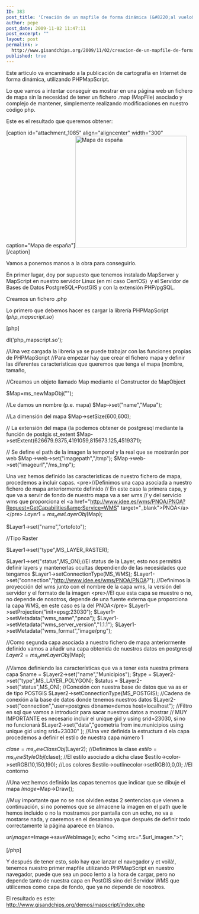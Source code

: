 ```yaml
---
ID: 383
post_title: 'Creación de un mapfile de forma dinámica (&#8220;al vuelo&#8221;)'
author: pepe
post_date: 2009-11-02 11:47:11
post_excerpt: ""
layout: post
permalink: >
  http://www.gisandchips.org/2009/11/02/creacion-de-un-mapfile-de-forma-dinamica-al-vuelo/
published: true
---
```

Este artículo va encaminado a la publicación de cartografía en Internet de forma dinámica, utilizando PHPMapScript.

Lo que vamos a intentar conseguir es mostrar en una página web un fichero de mapa sin la necesidad de tener un fichero .map (MapFile) asociado y complejo de mantener, simplemente realizando modificaciones en nuestro código php.

Este es el resultado que queremos obtener:

[caption id="attachment_1085" align="aligncenter" width="300" caption="Mapa de españa"]<img class="size-medium wp-image-1085" title="4b025a29_5fd1_1" src="http://www.gisandchips.org/wp-content/4b025a29_5fd1_1-300x300.gif" alt="Mapa de españa" width="300" height="300" />[/caption]
<p style="text-align: center"></p>
Vamos a ponernos manos a la obra para conseguirlo.

En primer lugar, doy por supuesto que tenemos instalado MapServer y MapScript en nuestro servidor Linux (en mi caso CentOS)  y el Servidor de Bases de Datos PostgreSQL+PostGIS y con la extensión PHP/pgSQL.

Creamos un fichero .php

Lo primero que debemos hacer es cargar la librería PHPMapScript (<em>php_mapscript.so</em>)

<!--more-->

[php]

dl('php_mapscript.so');

//Una vez cargada la librería ya se puede trabajar con las funciones propias de PHPMapScript
//Para empezar hay que crear el fichero mapa y definir las diferentes características que queremos que tenga el mapa (nombre, tamaño,

//Creamos un objeto llamado Map mediante el Constructor de MapObject

$Map=ms_newMapObj(&quot;&quot;);

//Le damos un nombre (p.e. mapa)
$Map-&gt;set(&quot;name&quot;,&quot;Mapa&quot;);

//La dimensión del mapa
$Map-&gt;setSize(600,600);

// La extensión del mapa (la podemos obtener de postgresql mediante la función de postgis st_extent
$Map-&gt;setExtent(626679.9375,4191059,815673.125,4519371);

// Se define el path de la imagen la temporal y la real que se mostrarán por web
$Map-&gt;web-&gt;set(&quot;imagepath&quot;,&quot;/tmp&quot;);
$Map-&gt;web-&gt;set(&quot;imageurl&quot;,&quot;/ms_tmp&quot;);

Una vez hemos definido las características de nuestro fichero de mapa, procedemos a incluir capas.
&lt;pre&gt;//Definimos una capa asociada a nuestro fichero de mapa anteriormente definido
// En este caso la primera capa, y que va a servir de fondo de nuestro mapa va a ser wms
// y del servicio wms que proporciona el &lt;a href=&quot;http://www.idee.es/wms/PNOA/PNOA?Request=GetCapabilities&amp;Service=WMS&quot; target=&quot;_blank&quot;&gt;PNOA&lt;/a&gt;&lt;/pre&gt;
$Layer1=ms_newLayerObj($Map);

$Layer1-&gt;set(&quot;name&quot;,&quot;ortofoto&quot;);

//Tipo Raster

$Layer1-&gt;set(&quot;type&quot;,MS_LAYER_RASTER);

$Layer1-&gt;set(&quot;status&quot;,MS_ON);//El status de la Layer, esto nos permitirá definir layers y mantenerlas ocultas dependiendo de las necesidades que tengamos
$Layer1-&gt;setConnectionType(MS_WMS);
$Layer1-&gt;set(&quot;connection&quot;,&quot;http://www.idee.es/wms/PNOA/PNOA?&quot;);
//Definimos la proyección del wms junto con el nombre de la capa wms, la versión del servidor y el formato de la imagen
&lt;pre&gt;//El que esta capa se muestre o no, no depende de nosotros, depende de una fuente externa que proporciona la capa WMS, en este caso es la del PNOA&lt;/pre&gt;
$Layer1-&gt;setProjection(&quot;init=epsg:23030&quot;);
$Layer1-&gt;setMetadata(&quot;wms_name&quot;,&quot;pnoa&quot;);
$Layer1-&gt;setMetadata(&quot;wms_server_version&quot;,&quot;1.1.1&quot;);
$Layer1-&gt;setMetadata(&quot;wms_format&quot;,&quot;image/png&quot;);

//Como segunda capa asociada a nuestro fichero de mapa anteriormente definido vamos a añadir una capa obtenida de nuestros datos en postgresql
$Layer2=ms_newLayerObj($Map);

//Vamos definiendo las características que va a tener esta nuestra primera capa
$name = $Layer2-&gt;set(&quot;name&quot;,&quot;Municipios&quot;);
$type = $Layer2-&gt;set(&quot;type&quot;,MS_LAYER_POLYGON);
$status = $Layer2-&gt;set(&quot;status&quot;,MS_ON);
//Conexión con nuestra base de datos que va as er de tipo POSTGIS
$Layer2-&gt;setConnectionType(MS_POSTGIS);
//Cadena de conexión a la base de datos donde tenemos nuestros datos
$Layer2-&gt;set(&quot;connection&quot;,&quot;user=postgres dbname=demos host=localhost&quot;);
//Filtro en sql que vamos a introducir para sacar nuestros datos a mostrar
// MUY IMPORTANTE es necesario incluir el unique gid y using srid=23030, si no no funcionará
$Layer2-&gt;set(&quot;data&quot;,&quot;geometria from ine.municipios using unique gid using srid=23030&quot; );
//Una vez definida la estructura d ela capa procedemos a definir el estilo de nuestra capa número 1

$clase = ms_newClassObj($Layer2); //Definimos la clase
$estilo = ms_newStyleObj($clase); //El estilo asociado a dicha clase
$estilo-&gt;color-&gt;setRGB(10,150,190); //Los colores
$estilo-&gt;outlinecolor-&gt;setRGB(0,0,0); //El contorno

//Una vez hemos definido las capas tenemos que indicar que se dibuje el mapa
$Image=$Map-&gt;Draw();

//Muy importante que no se nos olviden estas 2 sentencias que vienen a continuación, si no ponemos que se almacene la imagen en el path que le hemos incluido o no la mostramos por pantalla con un echo, no va a mostarse nada, y caeremos en el desanimo ya que después de definir todo correctamente la página aparece en blanco.

$url_imagen=$Image-&gt;saveWebImage();
echo &quot;&lt;img src=&quot;.$url_imagen.&quot;&gt;&quot;;

[/php]

Y después de tener esto, solo hay que lanzar el navegador y et voilà!, tenemos nuestro primer mapfile utilizando PHPMapScript en nuestro navegador, puede que sea un poco lento a la hora de cargar, pero no depende tanto de nuestra capa en PostGIS sino del Servidor WMS que utilicemos como capa de fondo, que ya no depende de nosotros.

El resultado es este: <a href="http://www.gisandchips.org/demos/mapscript/index.php" target="_blank">http://www.gisandchips.org/demos/mapscript/index.php</a>
<p style="text-align: center;"></p>